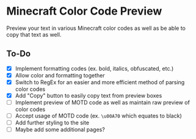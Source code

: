 # Minecraft Color Code Preview
Preview your text in various Minecraft color codes as well as be able to copy that text as well.

## To-Do
* [x] Implement formatting codes (ex. bold, italics, obfuscated, etc.)  
* [x] Allow color and formatting together    
* [x] Switch to RegEx for an easier and more efficient method of parsing color codes  
* [x] Add "Copy" button to easily copy text from preview boxes
* [ ] Implement preview of MOTD code as well as maintain raw preview of color codes
* [ ] Accept usage of MOTD code (ex. `\u00A70` which equates to black)  
* [ ] Add further styling to the site  
* [ ] Maybe add some additional pages?  
